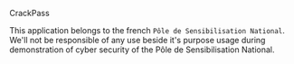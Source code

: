 CrackPass

This application belongs to the french `Pôle de Sensibilisation National`. We'll not be responsible of any use beside it's purpose usage during demonstration of cyber security of the Pôle de Sensibilisation National. 
